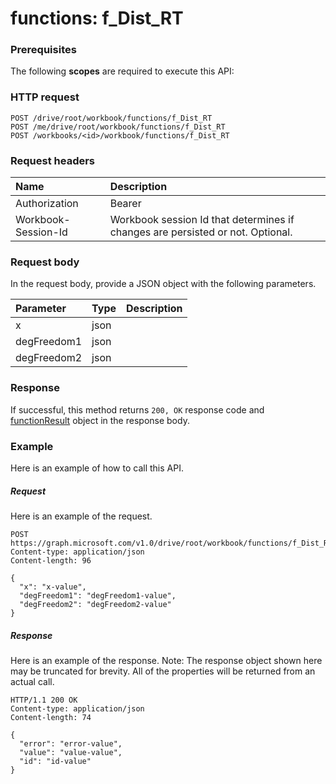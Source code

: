 # functions: f_Dist_RT


### Prerequisites
The following **scopes** are required to execute this API: 
### HTTP request
<!-- { "blockType": "ignored" } -->
```http
POST /drive/root/workbook/functions/f_Dist_RT
POST /me/drive/root/workbook/functions/f_Dist_RT
POST /workbooks/<id>/workbook/functions/f_Dist_RT

```
### Request headers
| Name       | Description|
|:---------------|:----------|
| Authorization  | Bearer <code>|
| Workbook-Session-Id  | Workbook session Id that determines if changes are persisted or not. Optional.|

### Request body
In the request body, provide a JSON object with the following parameters.

| Parameter	   | Type	|Description|
|:---------------|:--------|:----------|
|x|json||
|degFreedom1|json||
|degFreedom2|json||

### Response
If successful, this method returns `200, OK` response code and [functionResult](../resources/functionresult.md) object in the response body.

### Example
Here is an example of how to call this API.
##### Request
Here is an example of the request.
<!-- {
  "blockType": "request",
  "name": "functions_f_dist_rt"
}-->
```http
POST https://graph.microsoft.com/v1.0/drive/root/workbook/functions/f_Dist_RT
Content-type: application/json
Content-length: 96

{
  "x": "x-value",
  "degFreedom1": "degFreedom1-value",
  "degFreedom2": "degFreedom2-value"
}
```

##### Response
Here is an example of the response. Note: The response object shown here may be truncated for brevity. All of the properties will be returned from an actual call.
<!-- {
  "blockType": "response",
  "truncated": true,
  "@odata.type": "microsoft.graph.functionResult"
} -->
```http
HTTP/1.1 200 OK
Content-type: application/json
Content-length: 74

{
  "error": "error-value",
  "value": "value-value",
  "id": "id-value"
}
```

<!-- uuid: 8fcb5dbc-d5aa-4681-8e31-b001d5168d79
2015-10-25 14:57:30 UTC -->
<!-- {
  "type": "#page.annotation",
  "description": "functions: f_Dist_RT",
  "keywords": "",
  "section": "documentation",
  "tocPath": ""
}-->